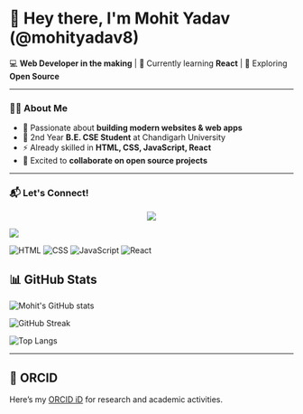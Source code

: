 # 👋 Hey there, I'm Mohit Yadav (@mohityadav8)

💻 **Web Developer in the making** | 🌱 Currently learning **React** | 🚀 Exploring **Open Source**

---

### 🙋‍♂️ About Me
- 👀 Passionate about **building modern websites & web apps**  
- 📖 2nd Year **B.E. CSE Student** at Chandigarh University  
- ⚡ Already skilled in **HTML, CSS, JavaScript, React**  
- 💞️ Excited to **collaborate on open source projects**  

---

### 📬 Let's Connect!
<p align="center">
  <a href="mailto:ymohit799057@gmail.com"><img src="https://img.shields.io/badge/Gmail-D14836?style=for-the-badge&logo=gmail&logoColor=white"></a>

  <a href="https://orcid.org/0009-0000-0021-6379"><img src="https://img.shields.io/badge/ORCID-A6CE39?style=for-the-badge&logo=orcid&logoColor=white"></a>
</p>

<!---
mohityadav8/mohityadav8 is a ✨ special ✨ repository because its `README.md` (this file) appears on your GitHub profile.
You can click the Preview link to take a look at your changes.
--->


![HTML](https://img.shields.io/badge/HTML-%23E34F26?style=flat-square&logo=html5&logoColor=white)
![CSS](https://img.shields.io/badge/CSS-%231572B6?style=flat-square&logo=css3&logoColor=white)
![JavaScript](https://img.shields.io/badge/JavaScript-%23F7DF1E?style=flat-square&logo=javascript&logoColor=black)
![React](https://img.shields.io/badge/React-%2300D8FF?style=flat-square&logo=react&logoColor=white)
## 📊 GitHub Stats

![Mohit's GitHub stats](https://github-readme-stats.vercel.app/api?username=mohityadav8&show_icons=true&theme=radical)

![GitHub Streak](https://streak-stats.demolab.com?user=mohityadav8&theme=radical&hide_border=true)

![Top Langs](https://github-readme-stats.vercel.app/api/top-langs/?username=mohityadav8&layout=compact&theme=radical)

---

## 🔗 ORCID
Here’s my [ORCID iD](https://orcid.org/0009-0000-0021-6379) for research and academic activities.
